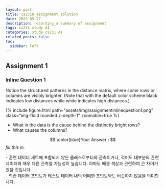 ```yaml
---
layout: post
title: cs231n assignment solution
date: 2023-05-27
description: recording_a Summary of assignment
tags: cs231 study AI
categories: study cs231 AI
related_posts: false
toc:
  sidebar: left
---
```


## Assignment 1
### Inline Question 1
Notice the structured patterns in the distance matrix, where some rows or columns are visibly brighter. 
(Note that with the default color scheme black indicates low distances while white indicates high distances.)

<div class="row mt-3">
    <div class="col-sm mt-3 mt-md-0">
        {% include figure.html path="assets/img/assignmentinlinequestion1.png" class="img-fluid rounded z-depth-1" zoomable=true %}
    </div>
</div>

- What in the data is the cause behind the distinctly bright rows?
- What causes the columns?

$$ \color{blue}Your Answer : $$ *fill this in.*

<p>
- 훈련 데이터 세트에 포함되지 않은 클래스로부터의 관측이거나, 적어도 대부분의 훈련 데이터와 매우 다른 관측일 가능성이 높습니다. 아마도 배경 색상과 관련하여 큰 차이가 있을 것입니다.<br>
- 학습 데이터 포인트가 테스트 데이터 내의 어떠한 포인트와도 비슷하지 않음을 의미합니다.
</p>
